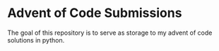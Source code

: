 # Advent of Code Submissions

The goal of this repository is to serve as storage to my advent of code solutions in python.